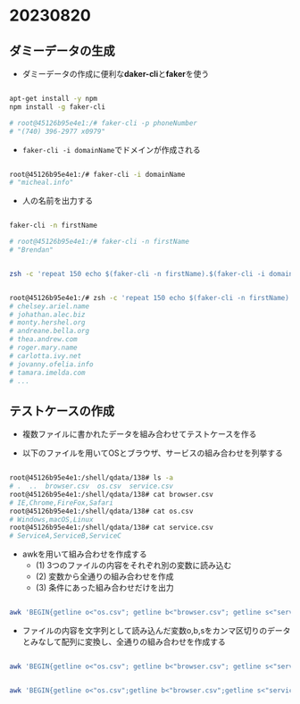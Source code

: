 # 20230820

## ダミーデータの生成

- ダミーデータの作成に便利な**daker-cli**と**faker**を使う

```bash

apt-get install -y npm
npm install -g faker-cli

# root@45126b95e4e1:/# faker-cli -p phoneNumber
# "(740) 396-2977 x0979"

```

- `faker-cli -i domainName`でドメインが作成される

```bash

root@45126b95e4e1:/# faker-cli -i domainName
# "micheal.info"

```

- 人の名前を出力する

```bash

faker-cli -n firstName

# root@45126b95e4e1:/# faker-cli -n firstName
# "Brendan"

```

```bash

zsh -c 'repeat 150 echo $(faker-cli -n firstName).$(faker-cli -i domainName) | tr A-Z a-z | tr -d \"' | awk '!a[$0]++'

```

```bash

root@45126b95e4e1:/# zsh -c 'repeat 150 echo $(faker-cli -n firstName).$(faker-cli -i domainName) | tr A-Z a-z | tr -d \"' | awk '!a[$0]++'
# chelsey.ariel.name
# johathan.alec.biz
# monty.hershel.org
# andreane.bella.org
# thea.andrew.com
# roger.mary.name
# carlotta.ivy.net
# jovanny.ofelia.info
# tamara.imelda.com
# ...
```

## テストケースの作成

- 複数ファイルに書かれたデータを組み合わせてテストケースを作る

- 以下のファイルを用いてOSとブラウザ、サービスの組み合わせを列挙する

```bash

root@45126b95e4e1:/shell/qdata/138# ls -a
# .  ..  browser.csv  os.csv  service.csv
root@45126b95e4e1:/shell/qdata/138# cat browser.csv
# IE,Chrome,FireFox,Safari
root@45126b95e4e1:/shell/qdata/138# cat os.csv
# Windows,macOS,Linux
root@45126b95e4e1:/shell/qdata/138# cat service.csv
# ServiceA,ServiceB,ServiceC

```

- awkを用いて組み合わせを作成する
  - (1) 3つのファイルの内容をそれぞれ別の変数に読み込む
  - (2) 変数から全通りの組み合わせを作成
  - (3) 条件にあった組み合わせだけを出力

```bash

awk 'BEGIN{getline o<"os.csv"; getline b<"browser.csv"; getline s<"service.csv"; print o;print b;print s}'

```

- ファイルの内容を文字列として読み込んだ変数o,b,sをカンマ区切りのデータとみなして配列に変換し、全通りの組み合わせを作成する

```bash

awk 'BEGIN{getline o<"os.csv"; getline b<"browser.csv"; getline s<"service.csv"; split(o,os,",");split(b,browser,",");split(s,service,",");for(i in os){for(j in browser){for(k in service){print os[i],browser[j],service[k]}}}}'

```

```bash

awk 'BEGIN{getline o<"os.csv";getline b<"browser.csv";getline s<"service.csv";split(o,os,",");split(b,br,",");split(s,sv,",");for(i in os)for(j in br)if((br[j]!="IE"||os[i]=="Windows")&&(br[j]!="Safari"||os[i]=="macOS"))for(k in sv)print os[i],br[j],sv[k];}'

```
